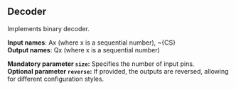 ## Decoder

Implements binary decoder.

**Input names**: Ax (where x is a sequential number), ~{CS}  
**Output names**: Qx (where x is a sequential number)

**Mandatory parameter `size`:** Specifies the number of input pins.  
**Optional parameter `reverse`:** If provided, the outputs are reversed, allowing for different configuration styles.
